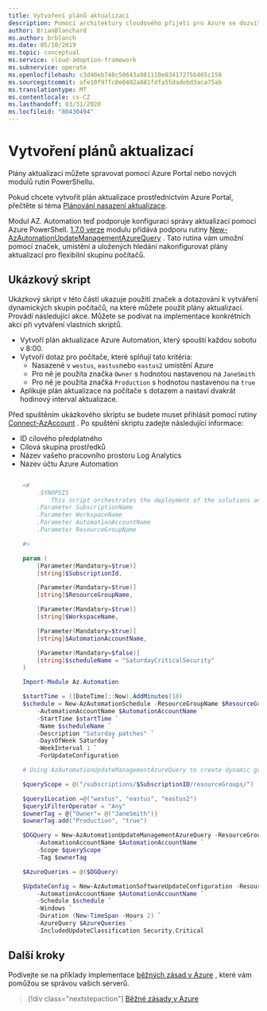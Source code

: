 ```yaml
---
title: Vytvoření plánů aktualizací
description: Pomocí architektury cloudového přijetí pro Azure se dozvíte, jak spravovat plány aktualizací pomocí Azure Portal nebo nových modulů rutin PowerShellu.
author: BrianBlanchard
ms.author: brblanch
ms.date: 05/10/2019
ms.topic: conceptual
ms.service: cloud-adoption-framework
ms.subservice: operate
ms.openlocfilehash: c3d40eb748c58643a981110e03417275b465c158
ms.sourcegitcommit: afe10f97fc0e0402a881fdfa55dadebd3aca75ab
ms.translationtype: MT
ms.contentlocale: cs-CZ
ms.lasthandoff: 03/31/2020
ms.locfileid: "80430494"
---
```

# <a name="create-update-schedules"></a>Vytvoření plánů aktualizací

Plány aktualizací můžete spravovat pomocí Azure Portal nebo nových modulů rutin PowerShellu.

Pokud chcete vytvořit plán aktualizace prostřednictvím Azure Portal, přečtěte si téma [Plánování nasazení aktualizace](https://docs.microsoft.com/azure/automation/automation-tutorial-update-management#schedule-an-update-deployment).

Modul AZ. Automation teď podporuje konfiguraci správy aktualizací pomocí Azure PowerShell. [1.7.0 verze](https://www.powershellgallery.com/packages/Az/1.7.0) modulu přidává podporu rutiny [New-AzAutomationUpdateManagementAzureQuery](https://docs.microsoft.com/powershell/module/az.automation/new-azautomationupdatemanagementazurequery?view=azps-1.7.0) . Tato rutina vám umožní pomocí značek, umístění a uložených hledání nakonfigurovat plány aktualizací pro flexibilní skupinu počítačů.

## <a name="example-script"></a>Ukázkový skript

Ukázkový skript v této části ukazuje použití značek a dotazování k vytváření dynamických skupin počítačů, na které můžete použít plány aktualizací. Provádí následující akce. Můžete se podívat na implementace konkrétních akcí při vytváření vlastních skriptů.

- Vytvoří plán aktualizace Azure Automation, který spouští každou sobotu v 8:00.
- Vytvoří dotaz pro počítače, které splňují tato kritéria:
  - Nasazené v `westus`, `eastus`nebo `eastus2` umístění Azure
  - Pro ně je použita značka `Owner` s hodnotou nastavenou na `JaneSmith`
  - Pro ně je použita značka `Production` s hodnotou nastavenou na `true`
- Aplikuje plán aktualizace na počítače s dotazem a nastaví dvakrát hodinový interval aktualizace.

Před spuštěním ukázkového skriptu se budete muset přihlásit pomocí rutiny [Connect-AzAccount](https://docs.microsoft.com/powershell/module/az.accounts/connect-azaccount?view=azps-2.1.0) . Po spuštění skriptu zadejte následující informace:

- ID cílového předplatného
- Cílová skupina prostředků
- Název vašeho pracovního prostoru Log Analytics
- Název účtu Azure Automation

```powershell

    <#
        .SYNOPSIS
            This script orchestrates the deployment of the solutions and the agents.
        .Parameter SubscriptionName
        .Parameter WorkspaceName
        .Parameter AutomationAccountName
        .Parameter ResourceGroupName

    #>

    param (
        [Parameter(Mandatory=$true)]
        [string]$SubscriptionId,

        [Parameter(Mandatory=$true)]
        [string]$ResourceGroupName,

        [Parameter(Mandatory=$true)]
        [string]$WorkspaceName,

        [Parameter(Mandatory=$true)]
        [string]$AutomationAccountName,

        [Parameter(Mandatory=$false)]
        [string]$scheduleName = "SaturdayCriticalSecurity"
    )

    Import-Module Az.Automation

    $startTime = ([DateTime]::Now).AddMinutes(10)
    $schedule = New-AzAutomationSchedule -ResourceGroupName $ResourceGroupName `
        -AutomationAccountName $AutomationAccountName `
        -StartTime $startTime `
        -Name $scheduleName `
        -Description "Saturday patches" `
        -DaysOfWeek Saturday `
        -WeekInterval 1 `
        -ForUpdateConfiguration

    # Using AzAutomationUpdateManagementAzureQuery to create dynamic groups.

    $queryScope = @("/subscriptions/$SubscriptionID/resourceGroups/")

    $query1Location =@("westus", "eastus", "eastus2")
    $query1FilterOperator = "Any"
    $ownerTag = @{"Owner"= @("JaneSmith")}
    $ownerTag.add("Production", "true")

    $DGQuery = New-AzAutomationUpdateManagementAzureQuery -ResourceGroupName $ResourceGroupName `
        -AutomationAccountName $AutomationAccountName `
        -Scope $queryScope `
        -Tag $ownerTag

    $AzureQueries = @($DGQuery)

    $UpdateConfig = New-AzAutomationSoftwareUpdateConfiguration -ResourceGroupName $ResourceGroupName `
        -AutomationAccountName $AutomationAccountName `
        -Schedule $schedule `
        -Windows `
        -Duration (New-TimeSpan -Hours 2) `
        -AzureQuery $AzureQueries `
        -IncludedUpdateClassification Security,Critical
```

## <a name="next-steps"></a>Další kroky

Podívejte se na příklady implementace [běžných zásad v Azure](./common-policies.md) , které vám pomůžou se správou vašich serverů.

> [!div class="nextstepaction"]
> [Běžné zásady v Azure](./common-policies.md)
